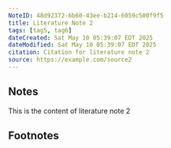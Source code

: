 ```yaml
---
NoteID: 48d92372-6b60-43ee-b214-6059c500f9f5
title: Literature Note 2
tags: [tag5, tag6]
dateCreated: Sat May 10 05:39:07 EDT 2025
dateModified: Sat May 10 05:39:07 EDT 2025
citation: Citation for literature note 2
source: https://example.com/source2
---
```


## Notes
This is the content of literature note 2

## Footnotes

